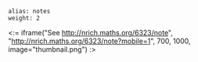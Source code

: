 ````
alias: notes
weight: 2
````

<:= iframe("See http://nrich.maths.org/6323/note", "http://nrich.maths.org/6323/note?mobile=1", 700, 1000, image="thumbnail.png") :>